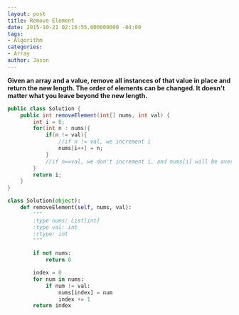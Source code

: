 ```yaml
---
layout: post
title: Remove Element
date: 2015-10-21 02:16:55.000000000 -04:00
tags:
- Algorithm
categories:
- Array
author: Jason
---
```

**Given an array and a value, remove all instances of that value in place and return the new length. The order of elements can be changed. It doesn't matter what you leave beyond the new length.**


``` java
public class Solution {
    public int removeElement(int[] nums, int val) {
        int i = 0;
        for(int n : nums){
            if(n != val){
                //if n != val, we increment i
                nums[i++] = n;
            }
            //if n==val, we don't increment i, and nums[i] will be overwritten by n
        }
        return i;
    }
}
```

``` python
class Solution(object):
    def removeElement(self, nums, val):
        """
        :type nums: List[int]
        :type val: int
        :rtype: int
        """

        if not nums:
            return 0

        index = 0
        for num in nums:
            if num != val:
                nums[index] = num
                index += 1
        return index
```
